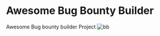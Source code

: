 # Awesome Bug Bounty Builder
Awesome Bug bounty builder Project
![bb](https://user-images.githubusercontent.com/81621963/147457586-79ac41eb-f995-455b-a144-f80a5783047a.PNG)
